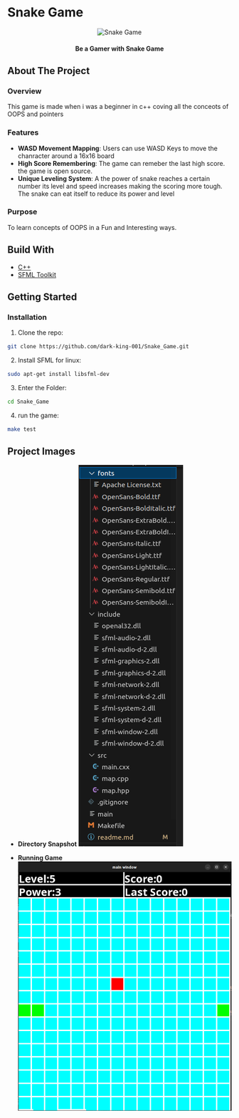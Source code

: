 # Snake Game
<p align="center">
  <img src="https://github.com/dark-king-001/Snake_Game/blob/main/Snapshots/Snake%20Game(1).png" alt="Snake Game" />
</p>
<p align="center">
  <h4 align="center">Be a Gamer with Snake Game</h4>
</p>


## About The Project

### Overview

This game is made when i was a beginner in c++ coving all the conceots of OOPS and pointers

### Features

- **WASD Movement Mapping**: Users can use WASD Keys to move the chanracter around a 16x16 board
- **High Score Remembering**: The game can remeber the last high score. the game is open source.
- **Unique Leveling System**: A the power of snake reaches a certain number its level and speed increases making the scoring more tough. The snake can eat itself to reduce its power and level

### Purpose

To learn concepts of OOPS in a Fun and Interesting ways.

## Build With

- [C++](https://devdocs.io/cpp/)
- [SFML Toolkit](https://www.sfml-dev.org/)

## Getting Started

### Installation

1. Clone the repo: 
```sh 
git clone https://github.com/dark-king-001/Snake_Game.git
```
2. Install SFML for linux: 
```sh 
sudo apt-get install libsfml-dev
```
3. Enter the Folder: 
```sh 
cd Snake_Game
```
4. run the game: 
```sh
make test
```

## Project Images

- **Directory Snapshot**
  ![Directory Snapshot](https://github.com/dark-king-001/Snake_Game/blob/main/Snapshots/Directory%20Snapshot.png)
  
- **Running Game**
  ![Running Game](https://github.com/dark-king-001/Snake_Game/blob/main/Snapshots/Main%20Game.png)